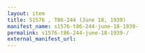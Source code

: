 ```yaml
---
layout: item
title: S1576 , T86-244 (June 18, 1939)
manifest_name: s1576-t86-244-june-18-1939-
permalink: s1576-t86-244-june-18-1939-/
external_manifest_url: 
---
```

<!-- Add an essay or interpretive material below this line,
using HTML or markdown.  Do not modify this file above this line -->
